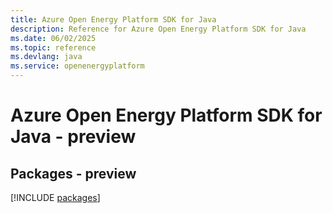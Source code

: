 ```yaml
---
title: Azure Open Energy Platform SDK for Java
description: Reference for Azure Open Energy Platform SDK for Java
ms.date: 06/02/2025
ms.topic: reference
ms.devlang: java
ms.service: openenergyplatform
---
```

# Azure Open Energy Platform SDK for Java - preview
## Packages - preview
[!INCLUDE [packages](open-energy-platform-index.md)]